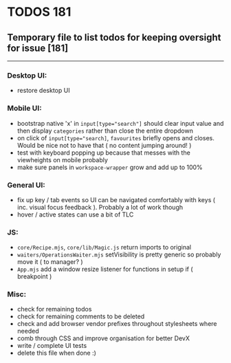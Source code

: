 # TODOS 181
## Temporary file to list todos for keeping oversight for issue [181]

---

### Desktop UI:
- restore desktop UI

### Mobile UI:
- bootstrap native 'x' in `input[type="search"]` should clear input value and
  then display `categories` rather than close the entire dropdown
- on click of `input[type="search]`, `favourites` briefly opens and closes. Would be nice not to have that
  ( no content jumping around! )
- test with keyboard popping up because that messes with the viewheights on mobile probably
- make sure panels in `workspace-wrapper` grow and add up to 100%

### General UI:
- fix up key / tab events so UI can be navigated comfortably with keys ( inc. visual focus feedback ). Probably a lot
  of work though
- hover / active states can use a bit of TLC

### JS:
- `core/Recipe.mjs`, `core/lib/Magic.js` return imports to original
- `waiters/OperationsWaiter.mjs` setVisibility is pretty generic so probably move it ( to manager? )
- `App.mjs` add a window resize listener for functions in setup if ( breakpoint )

### Misc:
- check for remaining todos
- check for remaining comments to be deleted
- check and add browser vendor prefixes throughout stylesheets where needed
- comb through CSS and improve organisation for better DevX
- write / complete UI tests
- delete this file when done :)

